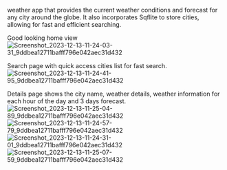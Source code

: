 weather app that provides the current weather conditions and forecast for any city around the globe. It also incorporates Sqflite to store cities, allowing for fast and efficient searching.

Good looking home view
![Screenshot_2023-12-13-11-24-03-31_9ddbea12711bafff796e042aec31d432](https://github.com/swilam202/Weather-app/assets/123952365/efd9f932-c655-400f-bf8d-356ccbd564ec)

Search page with quick access cities list for fast search. 
![Screenshot_2023-12-13-11-24-41-95_9ddbea12711bafff796e042aec31d432](https://github.com/swilam202/Weather-app/assets/123952365/51daebc3-e72e-4213-8c45-2e325342665e)

Details page shows the city name, weather details, weather information for each hour of the day and 3 days forecast.
![Screenshot_2023-12-13-11-25-04-89_9ddbea12711bafff796e042aec31d432](https://github.com/swilam202/Weather-app/assets/123952365/cdc94727-2e18-47d8-ab90-2a58214ec2c1)
![Screenshot_2023-12-13-11-24-57-79_9ddbea12711bafff796e042aec31d432](https://github.com/swilam202/Weather-app/assets/123952365/a739b40e-8151-4927-97b1-97b3b67387c5)
![Screenshot_2023-12-13-11-24-31-01_9ddbea12711bafff796e042aec31d432](https://github.com/swilam202/Weather-app/assets/123952365/a7fc5ebf-89b4-41d9-ab5b-bdaa416d1c58)
![Screenshot_2023-12-13-11-25-07-59_9ddbea12711bafff796e042aec31d432](https://github.com/swilam202/Weather-app/assets/123952365/24cf7a49-850b-46dc-843c-d221658a1cbb)
